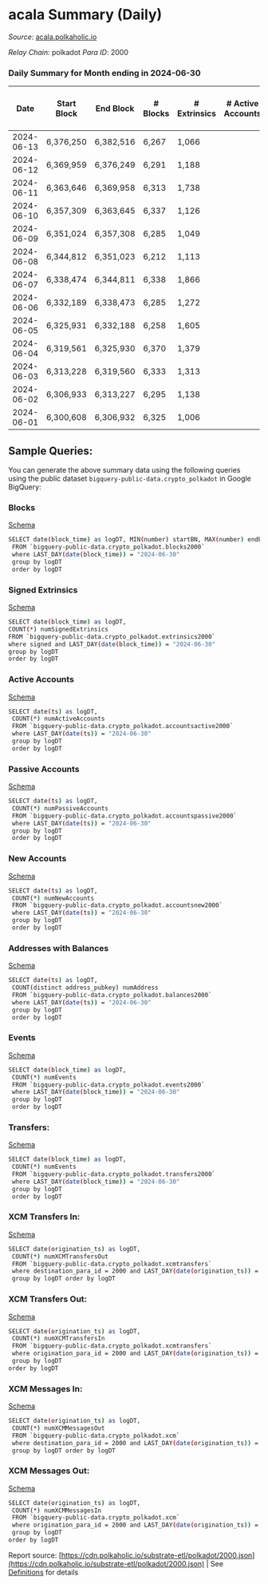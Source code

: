 # acala Summary (Daily)

_Source_: [acala.polkaholic.io](https://acala.polkaholic.io)

*Relay Chain*: polkadot
*Para ID*: 2000



### Daily Summary for Month ending in 2024-06-30


| Date    | Start Block | End Block | # Blocks | # Extrinsics | # Active Accounts | # Passive Accounts | # New Accounts | # Addresses | # Events  | # Transfers ($USD) | # XCM Transfers In ($USD) | # XCM Transfers Out ($USD) | # XCM In | # XCM Out | Issues |
|---------|-------------|-----------|----------|--------------|-------------------|--------------------|----------------|-------------|-----------|--------------------|---------------------------|----------------------------|----------|-----------|--------|
| 2024-06-13 | 6,376,250 | 6,382,516 | 6,267 | 1,066 |  |  |  |  | 25,370 | 3,174 ($91,801.74) |   |   |  |  |  |
| 2024-06-12 | 6,369,959 | 6,376,249 | 6,291 | 1,188 |  |  |  | 177,206 | 26,369 | 3,345 ($170,110.15) |   |   |  |  |  |
| 2024-06-11 | 6,363,646 | 6,369,958 | 6,313 | 1,738 |  |  |  | 177,194 | 30,216 | 3,719 ($461,742.15) |   |   |  |  |  |
| 2024-06-10 | 6,357,309 | 6,363,645 | 6,337 | 1,126 |  |  |  | 177,183 | 26,211 | 3,285 ($139,708.83) |   |   |  |  |  |
| 2024-06-09 | 6,351,024 | 6,357,308 | 6,285 | 1,049 |  |  |  | 177,165 | 25,294 | 3,212 ($182,269.08) |   |   |  |  |  |
| 2024-06-08 | 6,344,812 | 6,351,023 | 6,212 | 1,113 |  |  |  | 177,150 | 25,585 | 3,205 ($250,962.28) |   |   |  |  |  |
| 2024-06-07 | 6,338,474 | 6,344,811 | 6,338 | 1,866 |  |  |  | 177,131 | 30,763 | 3,879 ($338,065.94) |   |   |  |  |  |
| 2024-06-06 | 6,332,189 | 6,338,473 | 6,285 | 1,272 |  |  |  | 177,113 | 27,023 | 3,404 ($152,657.50) |   |   |  |  |  |
| 2024-06-05 | 6,325,931 | 6,332,188 | 6,258 | 1,605 |  |  |  | 177,084 | 28,581 | 3,519 ($354,488.97) |   |   |  |  |  |
| 2024-06-04 | 6,319,561 | 6,325,930 | 6,370 | 1,379 |  |  |  | 177,046 | 27,908 | 3,508 ($444,564.81) |   |   |  |  |  |
| 2024-06-03 | 6,313,228 | 6,319,560 | 6,333 | 1,313 |  |  |  | 177,020 | 27,151 | 3,420 ($317,895.84) |   |   |  |  |  |
| 2024-06-02 | 6,306,933 | 6,313,227 | 6,295 | 1,138 |  |  |  | 177,003 | 25,990 | 3,273 ($456,439.11) |   |   |  |  |  |
| 2024-06-01 | 6,300,608 | 6,306,932 | 6,325 | 1,006 |  |  |  | 177,030 | 24,805 | 3,097 ($310,010.90) |   |   |  |  |  |

## Sample Queries:
You can generate the above summary data using the following queries using the public dataset `bigquery-public-data.crypto_polkadot` in Google BigQuery:


### Blocks 

[Schema](https://github.com/colorfulnotion/substrate-etl/blob/main/schema/blocks.json)

```bash
SELECT date(block_time) as logDT, MIN(number) startBN, MAX(number) endBN, COUNT(*) numBlocks 
 FROM `bigquery-public-data.crypto_polkadot.blocks2000`  
 where LAST_DAY(date(block_time)) = "2024-06-30" 
 group by logDT 
 order by logDT
```

### Signed Extrinsics 

[Schema](https://github.com/colorfulnotion/substrate-etl/blob/main/schema/extrinsics.json)

```bash
SELECT date(block_time) as logDT, 
COUNT(*) numSignedExtrinsics 
FROM `bigquery-public-data.crypto_polkadot.extrinsics2000`  
where signed and LAST_DAY(date(block_time)) = "2024-06-30" 
group by logDT 
order by logDT
```

### Active Accounts 

[Schema](https://github.com/colorfulnotion/substrate-etl/blob/main/schema/accountsactive.json)

```bash
SELECT date(ts) as logDT, 
 COUNT(*) numActiveAccounts 
 FROM `bigquery-public-data.crypto_polkadot.accountsactive2000` 
 where LAST_DAY(date(ts)) = "2024-06-30" 
 group by logDT 
 order by logDT
```

### Passive Accounts 

[Schema](https://github.com/colorfulnotion/substrate-etl/blob/main/schema/accountspassive.json)

```bash
SELECT date(ts) as logDT, 
 COUNT(*) numPassiveAccounts 
 FROM `bigquery-public-data.crypto_polkadot.accountspassive2000` 
 where LAST_DAY(date(ts)) = "2024-06-30" 
 group by logDT 
 order by logDT
```

### New Accounts 

[Schema](https://github.com/colorfulnotion/substrate-etl/blob/main/schema/accountsnew.json)

```bash
SELECT date(ts) as logDT, 
 COUNT(*) numNewAccounts 
 FROM `bigquery-public-data.crypto_polkadot.accountsnew2000` 
 where LAST_DAY(date(ts)) = "2024-06-30" 
 group by logDT
 order by logDT
```

### Addresses with Balances 

[Schema](https://github.com/colorfulnotion/substrate-etl/blob/main/schema/balances.json)

```bash
SELECT date(ts) as logDT,
 COUNT(distinct address_pubkey) numAddress 
 FROM `bigquery-public-data.crypto_polkadot.balances2000` 
 where LAST_DAY(date(ts)) = "2024-06-30" 
 group by logDT 
 order by logDT
```

### Events 

[Schema](https://github.com/colorfulnotion/substrate-etl/blob/main/schema/events.json)

```bash
SELECT date(block_time) as logDT, 
 COUNT(*) numEvents 
 FROM `bigquery-public-data.crypto_polkadot.events2000` 
 where LAST_DAY(date(block_time)) = "2024-06-30" 
 group by logDT 
 order by logDT
```

### Transfers:

[Schema](https://github.com/colorfulnotion/substrate-etl/blob/main/schema/transfers.json)

```bash
SELECT date(block_time) as logDT, 
 COUNT(*) numEvents 
 FROM `bigquery-public-data.crypto_polkadot.transfers2000` 
 where LAST_DAY(date(block_time)) = "2024-06-30" 
 group by logDT 
 order by logDT
```

### XCM Transfers In: 

[Schema](https://github.com/colorfulnotion/substrate-etl/blob/main/schema/xcmtransfers.json)

```bash
SELECT date(origination_ts) as logDT, 
 COUNT(*) numXCMTransfersOut 
 FROM `bigquery-public-data.crypto_polkadot.xcmtransfers` 
 where destination_para_id = 2000 and LAST_DAY(date(origination_ts)) = "2024-06-30" 
 group by logDT order by logDT
```

### XCM Transfers Out: 

[Schema](https://github.com/colorfulnotion/substrate-etl/blob/main/schema/xcmtransfers.json)

```bash
SELECT date(origination_ts) as logDT, 
 COUNT(*) numXCMTransfersIn 
 FROM `bigquery-public-data.crypto_polkadot.xcmtransfers` 
 where origination_para_id = 2000 and LAST_DAY(date(origination_ts)) = "2024-06-30" 
 group by logDT 
order by logDT
```

### XCM Messages In: 

[Schema](https://github.com/colorfulnotion/substrate-etl/blob/main/schema/xcm.json)

```bash
SELECT date(origination_ts) as logDT, 
 COUNT(*) numXCMMessagesOut 
 FROM `bigquery-public-data.crypto_polkadot.xcm` 
 where destination_para_id = 2000 and LAST_DAY(date(origination_ts)) = "2024-06-30" 
 group by logDT order by logDT
```

### XCM Messages Out: 

[Schema](https://github.com/colorfulnotion/substrate-etl/blob/main/schema/xcm.json)

```bash
SELECT date(origination_ts) as logDT, 
 COUNT(*) numXCMMessagesIn 
 FROM `bigquery-public-data.crypto_polkadot.xcm` 
 where origination_para_id = 2000 and LAST_DAY(date(origination_ts)) = "2024-06-30" 
 group by logDT 
order by logDT
```


Report source: [https://cdn.polkaholic.io/substrate-etl/polkadot/2000.json](https://cdn.polkaholic.io/substrate-etl/polkadot/2000.json) | See [Definitions](/DEFINITIONS.md) for details
